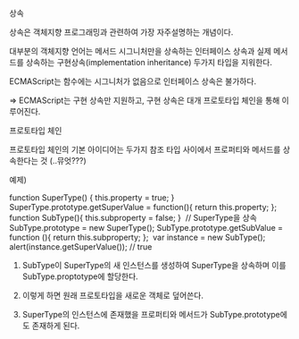 상속 



상속은 객체지향 프로그래밍과 관련하여 가장 자주설명하는 개념이다.

대부분의 객체지향 언어는 메서드 시그니처만을 상속하는 인터페이스 상속과 실제 메서드를 상속하는 구현상속(implementation inheritance) 두가지 타입을 지워한다.

ECMAScript는  함수에는 시그니처가 없음으로 인터페이스 상속은 불가하다.

=> ECMAScript는 구현 상속만 지원하고, 구현 상속은 대개 프로토타입 체인을 통해 이루어진다.



프로토타입 체인

프로토타입 체인의 기본 아이디어는 두가지 참조 타입 사이에서 프로퍼티와 메서드를 상속한다는 것 (..뮤엇???)

예제)



function SuperType() {
   this.property = true;
}
​
SuperType.prototype.getSuperValue = function(){
   return this.property;
};
​
function SubType(){
   this.subproperty = false;
}
​
// SuperType을 상속
SubType.prototype = new SuperType();
SubType.prototype.getSubValue = function (){
return this.subproperty;
};
​
var instance = new SubType();
alert(instance.getSuperValue()); // true


1. SubType이 SuperType의 새 인스턴스를 생성하여 SuperType을 상속하며 이를 SubType.proptotype에 할당한다.

2. 이렇게 하면 원래 프로토타입을 새로운 객체로 덮어쓴다.

3. SuperType의 인스턴스에 존재했을 프로퍼티와 메서드가 SubType.prototype에도 존재하게 된다.



